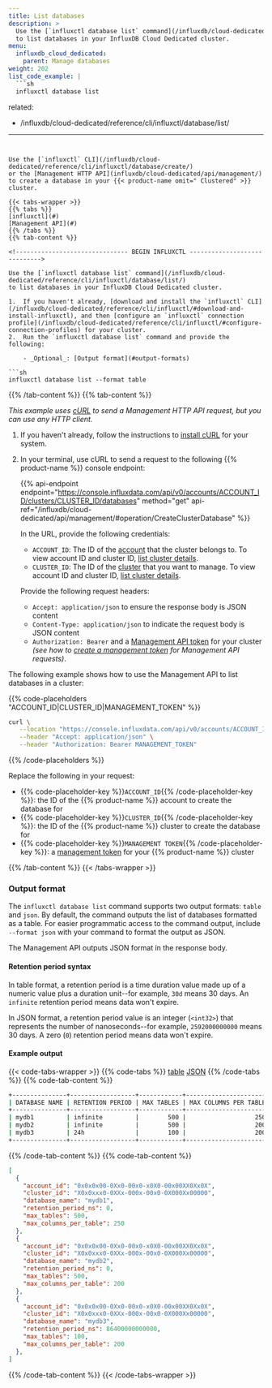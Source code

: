 ```yaml
---
title: List databases
description: >
  Use the [`influxctl database list` command](/influxdb/cloud-dedicated/reference/cli/influxctl/database/list/)
  to list databases in your InfluxDB Cloud Dedicated cluster.
menu:
  influxdb_cloud_dedicated:
    parent: Manage databases
weight: 202
list_code_example: |
  ```sh
  influxctl database list
  ```
related:
  - /influxdb/cloud-dedicated/reference/cli/influxctl/database/list/
---
```


Use the [`influxctl` CLI](/influxdb/cloud-dedicated/reference/cli/influxctl/database/create/)
or the [Management HTTP API](influxdb/cloud-dedicated/api/management/) to create a database in your {{< product-name omit=" Clustered" >}} cluster.

{{< tabs-wrapper >}}
{{% tabs %}}
[influxctl](#)
[Management API](#)
{{% /tabs %}}
{{% tab-content %}}

<!------------------------------- BEGIN INFLUXCTL ----------------------------->

Use the [`influxctl database list` command](/influxdb/cloud-dedicated/reference/cli/influxctl/database/list/)
to list databases in your InfluxDB Cloud Dedicated cluster.

1.  If you haven't already, [download and install the `influxctl` CLI](/influxdb/cloud-dedicated/reference/cli/influxctl/#download-and-install-influxctl), and then [configure an `influxctl` connection profile](/influxdb/cloud-dedicated/reference/cli/influxctl/#configure-connection-profiles) for your cluster.
2.  Run the `influxctl database list` command and provide the following:

    - _Optional_: [Output format](#output-formats)

```sh
influxctl database list --format table
```

<!-------------------------------- END INFLUXCTL ------------------------------>
{{% /tab-content %}}
{{% tab-content %}}
<!------------------------------- BEGIN cURL ---------------------------------->
_This example uses [cURL](https://curl.se/) to send a Management HTTP API request, but you can use any HTTP client._

1. If you haven't already, follow the instructions to [install cURL](https://everything.curl.dev/install/index.html) for your system.
2. In your terminal, use cURL to send a request to the following {{% product-name %}} console endpoint:

   {{% api-endpoint endpoint="https://console.influxdata.com/api/v0/accounts/ACCOUNT_ID/clusters/CLUSTER_ID/databases" method="get" api-ref="/influxdb/cloud-dedicated/api/management/#operation/CreateClusterDatabase" %}}

   In the URL, provide the following credentials:

   - `ACCOUNT_ID`: The ID of the [account](/influxdb/cloud-dedicated/get-started/setup/#request-an-influxdb-cloud-dedicated-cluster) that the cluster belongs to. To view account ID and cluster ID, [list cluster details](/influxdb/cloud-dedicated/admin/clusters/list/#detailed-output-in-json).
   - `CLUSTER_ID`: The ID of the [cluster](/influxdb/cloud-dedicated/get-started/setup/#request-an-influxdb-cloud-dedicated-cluster) that you want to manage. To view account ID and cluster ID, [list cluster details](/influxdb/cloud-dedicated/admin/clusters/list/#detailed-output-in-json).

   Provide the following request headers:

   - `Accept: application/json` to ensure the response body is JSON content
   - `Content-Type: application/json` to indicate the request body is JSON content
   - `Authorization: Bearer` and a [Management API token](/influxdb/cloud-dedicated/admin/tokens/management/) for your cluster _(see how to [create a management token](/influxdb/cloud-dedicated/admin/tokens/management/) for Management API requests)_.

 The following example shows how to use the Management API to list databases in a cluster:

{{% code-placeholders "ACCOUNT_ID|CLUSTER_ID|MANAGEMENT_TOKEN" %}}

```sh
curl \
   --location "https://console.influxdata.com/api/v0/accounts/ACCOUNT_ID/clusters/CLUSTER_ID/databases" \
   --header "Accept: application/json" \
   --header "Authorization: Bearer MANAGEMENT_TOKEN"
```

{{% /code-placeholders %}}

Replace the following in your request:

- {{% code-placeholder-key %}}`ACCOUNT_ID`{{% /code-placeholder-key %}}: the ID of the {{% product-name %}} account to create the database for
- {{% code-placeholder-key %}}`CLUSTER_ID`{{% /code-placeholder-key %}}: the ID of the {{% product-name %}} cluster to create the database for
- {{% code-placeholder-key %}}`MANAGEMENT TOKEN`{{% /code-placeholder-key %}}: a [management token](/influxdb/cloud-dedicated/admin/tokens/management/) for your {{% product-name %}} cluster
<!------------------------------- END cURL ------------------------------------>
{{% /tab-content %}}
{{< /tabs-wrapper >}}

### Output format

The `influxctl database list` command supports two output formats: `table` and `json`.
By default, the command outputs the list of databases formatted as a table.
For easier programmatic access to the command output, include `--format json`
with your command to format the output as JSON.

The Management API outputs JSON format in the response body.

#### Retention period syntax

In table format, a retention period is a time duration value made up of a numeric value
plus a duration unit--for example, `30d` means 30 days.
An `infinite` retention period means data won't expire.

In JSON format, a retention period value is an integer (`<int32>`) that represents the number of nanoseconds--for example, `2592000000000` means 30 days.
A zero (`0`) retention period means data won't expire.

#### Example output

{{< code-tabs-wrapper >}}
{{% code-tabs %}}
[table](#)
[JSON](#)
{{% /code-tabs %}}
{{% code-tab-content %}}

```sh
+---------------+------------------+------------+-----------------------+
| DATABASE NAME | RETENTION PERIOD | MAX TABLES | MAX COLUMNS PER TABLE |
+---------------+------------------+------------+-----------------------+
| mydb1         | infinite         |        500 |                   250 |
| mydb2         | infinite         |        500 |                   200 |
| mydb3         | 24h              |        100 |                   200 |
+---------------+------------------+------------+-----------------------+
```

{{% /code-tab-content %}}
{{% code-tab-content %}}

```json
[
  {
    "account_id": "0x0x0x00-0Xx0-00x0-x0X0-00x00XX0Xx0X",
    "cluster_id": "X0x0xxx0-0XXx-000x-00x0-0X000Xx00000",
    "database_name": "mydb1",
    "retention_period_ns": 0,
    "max_tables": 500,
    "max_columns_per_table": 250
  },
  {
    "account_id": "0x0x0x00-0Xx0-00x0-x0X0-00x00XX0Xx0X",
    "cluster_id": "X0x0xxx0-0XXx-000x-00x0-0X000Xx00000",
    "database_name": "mydb2",
    "retention_period_ns": 0,
    "max_tables": 500,
    "max_columns_per_table": 200
  },
  {
    "account_id": "0x0x0x00-0Xx0-00x0-x0X0-00x00XX0Xx0X",
    "cluster_id": "X0x0xxx0-0XXx-000x-00x0-0X000Xx00000",
    "database_name": "mydb3",
    "retention_period_ns": 86400000000000,
    "max_tables": 100,
    "max_columns_per_table": 200
  },
]
```

{{% /code-tab-content %}}
{{< /code-tabs-wrapper >}}
